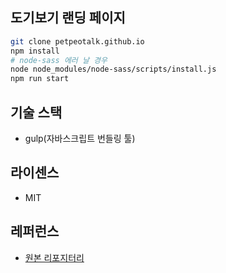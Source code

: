 ## 도기보기 랜딩 페이지

```bash
git clone petpeotalk.github.io
npm install
# node-sass 에러 날 경우
node node_modules/node-sass/scripts/install.js
npm run start
```

## 기술 스택

- gulp(자바스크립트 번들링 툴)

## 라이센스

- MIT

## 레퍼런스

- [원본 리포지터리](https://github.com/BlackrockDigital/startbootstrap-new-age)
